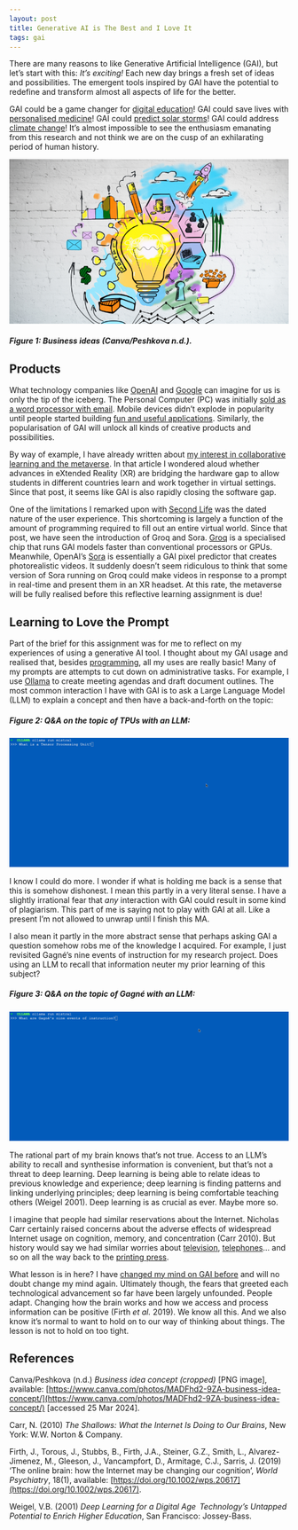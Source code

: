 ```yaml
---
layout: post
title: Generative AI is The Best and I Love It
tags: gai
---
```


There are many reasons to like Generative Artificial Intelligence (GAI), but let’s start with this: _It’s exciting!_ Each new day brings a fresh set of ideas and possibilities. The emergent tools inspired by GAI have the potential to redefine and transform almost all aspects of life for the better. 

GAI could be a game changer for [digital education](https://www.unesco.org/en/digital-education/artificial-intelligence)! GAI could save lives with [personalised medicine](https://www.theguardian.com/commentisfree/2023/jun/26/ai-personalise-medicine-patient-lab-health-diagnosis-cambridge)! GAI could [predict solar storms](https://www.nasa.gov/science-research/heliophysics/nasa-enabled-ai-predictions-may-give-time-to-prepare-for-solar-storms)! GAI could address [climate change](https://www.bcg.com/publications/2022/how-ai-can-help-climate-change)! It’s almost impossible to see the enthusiasm emanating from this research and not think we are on the cusp of an exhilarating period of human history.

![PNG image representing ideas by illustrating a lightbulb surround by inspirational sketches](https://github.com/Sterling-Cooper/Sterling-Cooper.github.io/blob/main/_assets/gai-idea.png?raw=true)
##### Figure 1: Business ideas (Canva/Peshkova n.d.).

## Products

What technology companies like [OpenAI](https://openai.com/) and [Google](https://gemini.google.com/) can imagine for us is only the tip of the iceberg. The Personal Computer (PC) was initially [sold as a word processor with email](https://rarehistoricalphotos.com/vintage-computer-ads/). Mobile devices didn’t explode in popularity until people started building [fun and useful applications](https://www.wired.com/2010/10/app-for-that/). Similarly, the popularisation of GAI will unlock all kinds of creative products and possibilities.

By way of example, I have already written about [my interest in collaborative learning and the metaverse](https://sterling-cooper.github.io/2024/02/19/emerging-immersive-technologies.html). In that article I wondered aloud whether advances in eXtended Reality (XR) are bridging the hardware gap to allow students in different countries learn and work together in virtual settings. Since that post, it seems like GAI is also rapidly closing the software gap.

One of the limitations I remarked upon with [Second Life](https://secondlife.com/) was the dated nature of the user experience. This shortcoming is largely a function of the amount of programming required to fill out an entire virtual world. Since that post, we have seen the introduction of Groq and Sora. [Groq](https://wow.groq.com/why-groq/) is a specialised chip that runs GAI models faster than conventional processors or GPUs. Meanwhile, OpenAI’s [Sora](https://openai.com/sora) is essentially a GAI pixel predictor that creates photorealistic videos. It suddenly doesn’t seem ridiculous to think that some version of Sora running on Groq could make videos in response to a prompt in real-time and present them in an XR headset. At this rate, the metaverse will be fully realised before this reflective learning assignment is due!

## Learning to Love the Prompt

Part of the brief for this assignment was for me to reflect on my experiences of using a generative AI tool. I thought about my GAI usage and realised that, besides [programming](https://sterling-cooper.github.io/2024/03/18/gai-is-the-worst.html), all my uses are really basic! Many of my prompts are attempts to cut down on administrative tasks. For example, I use [Ollama](https://ollama.com/) to create meeting agendas and draft document outlines. The most common interaction I have with GAI is to ask a Large Language Model (LLM) to explain a concept and then have a back-and-forth on the topic:

##### Figure 2: Q&A on the topic of TPUs with an LLM:
![GIF image illustrating a Q&A with an LLM on the topic of Tensor Processing Units](https://github.com/Sterling-Cooper/Sterling-Cooper.github.io/blob/main/_assets/gai-tpu.gif?raw=true)

I know I could do more. I wonder if what is holding me back is a sense that this is somehow dishonest. I mean this partly in a very literal sense. I have a slightly irrational fear that _any_ interaction with GAI could result in some kind of plagiarism. This part of me is saying not to play with GAI at all. Like a present I’m not allowed to unwrap until I finish this MA.

I also mean it partly in the more abstract sense that perhaps asking GAI a question somehow robs me of the knowledge I acquired. For example, I just revisited Gagné’s nine events of instruction for my research project. Does using an LLM to recall that information neuter my prior learning of this subject?

##### Figure 3: Q&A on the topic of Gagné with an LLM:
![GIF image illustrating a Q&A with an LLM on the topic of Gagné's nine events of instruction](https://github.com/Sterling-Cooper/Sterling-Cooper.github.io/blob/main/_assets/gai-gagne.gif?raw=true)

The rational part of my brain knows that’s not true. Access to an LLM’s ability to recall and synthesise information is convenient, but that’s not a threat to deep learning. Deep learning is being able to relate ideas to previous knowledge and experience; deep learning is finding patterns and linking underlying principles; deep learning is being comfortable teaching others (Weigel 2001). Deep learning is as crucial as ever. Maybe more so.

I imagine that people had similar reservations about the Internet. Nicholas Carr certainly raised concerns about the adverse effects of widespread Internet usage on cognition, memory, and concentration (Carr 2010). But history would say we had similar worries about [television](https://www.eastbaytimes.com/2004/12/30/we-used-to-fear-the-tvs-not-the-tv-programming/), [telephones](https://www.theatlantic.com/technology/archive/2015/09/when-the-telephone-was-dangerous/626742/)… and so on all the way back to the [printing press](https://www.ancientpages.com/2021/09/18/why-did-first-printed-books-scare-ancient-scholars-in-europe/). 

What lesson is in here? I have [changed my mind on GAI before](https://sterling-cooper.github.io/2024/03/18/gai-is-the-worst.html) and will no doubt change my mind again. Ultimately though, the fears that greeted each technological advancement so far have been largely unfounded. People adapt. Changing how the brain works and how we access and process information can be positive (Firth _et al._ 2019). We know all this. And we also know it’s normal to want to hold on to our way of thinking about things. The lesson is not to hold on too tight.

## References

Canva/Peshkova (n.d.) _Business idea concept (cropped)_ [PNG image], available: [https://www.canva.com/photos/MADFhd2-9ZA-business-idea-concept/](https://www.canva.com/photos/MADFhd2-9ZA-business-idea-concept/) [accessed 25 Mar 2024].

Carr, N. (2010) _The Shallows: What the Internet Is Doing to Our Brains_, New York: W.W. Norton & Company.

Firth, J., Torous, J., Stubbs, B., Firth, J.A., Steiner, G.Z., Smith, L., Alvarez-Jimenez, M., Gleeson, J., Vancampfort, D., Armitage, C.J., Sarris, J. (2019) ‘The online brain: how the Internet may be changing our cognition’, _World Psychiatry_, 18(1), available:
[https://doi.org/10.1002/wps.20617](https://doi.org/10.1002/wps.20617).

Weigel, V.B. (2001) _Deep Learning for a Digital Age  Technology’s Untapped Potential to Enrich Higher Education_, San Francisco: Jossey-Bass.

